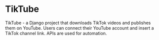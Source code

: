 # TikTube
TikTube - a Django project that downloads TikTok videos and publishes them on YouTube. Users can connect their YouTube account and insert a TikTok channel link. APIs are used for automation.
